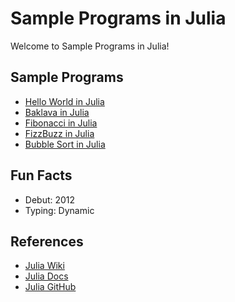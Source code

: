 # Sample Programs in Julia

Welcome to Sample Programs in Julia!

## Sample Programs

- [Hello World in Julia](https://therenegadecoder.com/code/hello-world-in-julia/)
- [Baklava in Julia](https://github.com/TheRenegadeCoder/sample-programs/pull/485)
- [Fibonacci in Julia](https://github.com/TheRenegadeCoder/sample-programs/issues/529)
- [FizzBuzz in Julia](https://github.com/TheRenegadeCoder/sample-programs/issues/532)
- [Bubble Sort in Julia](https://github.com/TheRenegadeCoder/sample-programs/pull/1935)

## Fun Facts

- Debut: 2012
- Typing: Dynamic

## References

- [Julia Wiki](https://en.wikipedia.org/wiki/Julia_(programming_language))
- [Julia Docs](https://julialang.org/)
- [Julia GitHub](https://github.com/JuliaLang)
